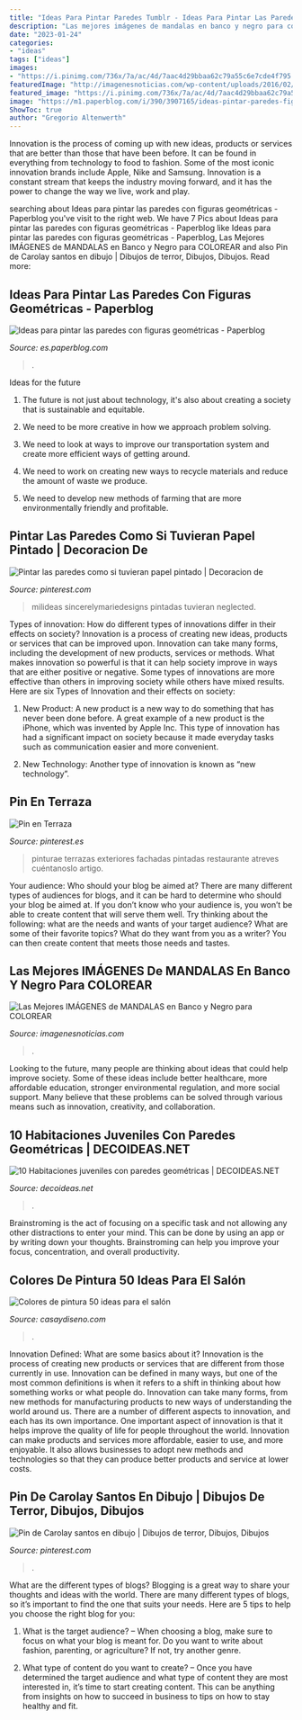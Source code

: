 ```yaml
---
title: "Ideas Para Pintar Paredes Tumblr - Ideas Para Pintar Las Paredes Con Figuras Geométricas"
description: "Las mejores imágenes de mandalas en banco y negro para colorear"
date: "2023-01-24"
categories:
- "ideas"
tags: ["ideas"]
images:
- "https://i.pinimg.com/736x/7a/ac/4d/7aac4d29bbaa62c79a55c6e7cde4f795.jpg"
featuredImage: "http://imagenesnoticias.com/wp-content/uploads/2016/02/05ce8f6a21b70ebce61f8e97ea9e7575.jpg"
featured_image: "https://i.pinimg.com/736x/7a/ac/4d/7aac4d29bbaa62c79a55c6e7cde4f795.jpg"
image: "https://m1.paperblog.com/i/390/3907165/ideas-pintar-paredes-figuras-geometricas-L-9ieewi.jpeg"
ShowToc: true
author: "Gregorio Altenwerth"
---
```



Innovation is the process of coming up with new ideas, products or services that are better than those that have been before. It can be found in everything from technology to food to fashion. Some of the most iconic innovation brands include Apple, Nike and Samsung. Innovation is a constant stream that keeps the industry moving forward, and it has the power to change the way we live, work and play.

	

		
searching about Ideas para pintar las paredes con figuras geométricas - Paperblog you've visit to the right web. We have 7 Pics about Ideas para pintar las paredes con figuras geométricas - Paperblog like Ideas para pintar las paredes con figuras geométricas - Paperblog, Las Mejores IMÁGENES de MANDALAS en Banco y Negro para COLOREAR and also Pin de Carolay santos en dibujo | Dibujos de terror, Dibujos, Dibujos. Read more:
		
    
## Ideas Para Pintar Las Paredes Con Figuras Geométricas - Paperblog

<img loading=lazy src="https://m1.paperblog.com/i/390/3907165/ideas-pintar-paredes-figuras-geometricas-L-9ieewi.jpeg" onerror="this.onerror=null;this.src='https://tse3.mm.bing.net/th?id=OIP.zRa43JUePpkdV0Nbq-ebrAAAAA&amp;pid=15.1';" alt="Ideas para pintar las paredes con figuras geométricas - Paperblog">

_Source: es.paperblog.com_

>. 

	

Ideas for the future
1. The future is not just about technology, it's also about creating a society that is sustainable and equitable.
2. We need to be more creative in how we approach problem solving.

3. We need to look at ways to improve our transportation system and create more efficient ways of getting around.

4. We need to work on creating new ways to recycle materials and reduce the amount of waste we produce.

5. We need to develop new methods of farming that are more environmentally friendly and profitable.

    
## Pintar Las Paredes Como Si Tuvieran Papel Pintado | Decoracion De

<img loading=lazy src="https://i.pinimg.com/736x/b3/9d/d0/b39dd04f1d2213a57108c77a887977bf.jpg" onerror="this.onerror=null;this.src='https://tse1.mm.bing.net/th?id=OIP.Xh1CA_gjVaTRUHAoJZz4SgHaLH&amp;pid=15.1';" alt="Pintar las paredes como si tuvieran papel pintado | Decoracion de">

_Source: pinterest.com_

>milideas sincerelymariedesigns pintadas tuvieran neglected. 

	

Types of innovation: How do different types of innovations differ in their effects on society?
Innovation is a process of creating new ideas, products or services that can be improved upon. Innovation can take many forms, including the development of new products, services or methods. What makes innovation so powerful is that it can help society improve in ways that are either positive or negative. Some types of innovations are more effective than others in improving society while others have mixed results. Here are six Types of Innovation and their effects on society: 
1) New Product: A new product is a new way to do something that has never been done before. A great example of a new product is the iPhone, which was invented by Apple Inc. This type of innovation has had a significant impact on society because it made everyday tasks such as communication easier and more convenient. 

2) New Technology: Another type of innovation is known as “new technology”.

    
## Pin En Terraza

<img loading=lazy src="https://i.pinimg.com/736x/7a/ac/4d/7aac4d29bbaa62c79a55c6e7cde4f795.jpg" onerror="this.onerror=null;this.src='https://tse1.mm.bing.net/th?id=OIP.KUlZnLafIEvM6ifVlCnwNQHaJ4&amp;pid=15.1';" alt="Pin en Terraza">

_Source: pinterest.es_

>pinturae terrazas exteriores fachadas pintadas restaurante atreves cuéntanoslo artigo. 

	

Your audience: Who should your blog be aimed at?
There are many different types of audiences for blogs, and it can be hard to determine who should your blog be aimed at. If you don’t know who your audience is, you won’t be able to create content that will serve them well. Try thinking about the following: what are the needs and wants of your target audience? What are some of their favorite topics? What do they want from you as a writer? You can then create content that meets those needs and tastes.

    
## Las Mejores IMÁGENES De MANDALAS En Banco Y Negro Para COLOREAR

<img loading=lazy src="http://imagenesnoticias.com/wp-content/uploads/2016/02/05ce8f6a21b70ebce61f8e97ea9e7575.jpg" onerror="this.onerror=null;this.src='https://tse3.mm.bing.net/th?id=OIP.Mvt5epPYzHQFco8GAAIdsQHaLO&amp;pid=15.1';" alt="Las Mejores IMÁGENES de MANDALAS en Banco y Negro para COLOREAR">

_Source: imagenesnoticias.com_

>. 

	

Looking to the future, many people are thinking about ideas that could help improve society. Some of these ideas include better healthcare, more affordable education, stronger environmental regulation, and more social support. Many believe that these problems can be solved through various means such as innovation, creativity, and collaboration.

    
## 10 Habitaciones Juveniles Con Paredes Geométricas | DECOIDEAS.NET

<img loading=lazy src="http://www.decoideas.net/wp-content/uploads/2017/03/paredes-geometricas-1.jpg" onerror="this.onerror=null;this.src='https://tse3.mm.bing.net/th?id=OIP.vU3PbbYH8yPgsrdgsHofgAHaJ_&amp;pid=15.1';" alt="10 Habitaciones juveniles con paredes geométricas | DECOIDEAS.NET">

_Source: decoideas.net_

>. 

	

Brainstroming is the act of focusing on a specific task and not allowing any other distractions to enter your mind. This can be done by using an app or by writing down your thoughts. Brainstroming can help you improve your focus, concentration, and overall productivity.

    
## Colores De Pintura 50 Ideas Para El Salón

<img loading=lazy src="https://casaydiseno.com/wp-content/uploads/2015/11/Kristina-Wolf-salon-pared-pintada-amarillo.jpeg" onerror="this.onerror=null;this.src='https://tse3.mm.bing.net/th?id=OIP.7xqnLzO05ujYtIWSNfsF-QHaHa&amp;pid=15.1';" alt="Colores de pintura 50 ideas para el salón">

_Source: casaydiseno.com_

>. 

	

Innovation Defined: What are some basics about it?
Innovation is the process of creating new products or services that are different from those currently in use. Innovation can be defined in many ways, but one of the most common definitions is when it refers to a shift in thinking about how something works or what people do. Innovation can take many forms, from new methods for manufacturing products to new ways of understanding the world around us. There are a number of different aspects to innovation, and each has its own importance.
One important aspect of innovation is that it helps improve the quality of life for people throughout the world. Innovation can make products and services more affordable, easier to use, and more enjoyable. It also allows businesses to adopt new methods and technologies so that they can produce better products and service at lower costs.

    
## Pin De Carolay Santos En Dibujo | Dibujos De Terror, Dibujos, Dibujos

<img loading=lazy src="https://i.pinimg.com/736x/80/71/3e/80713e4c5bce4a258bc18a2264bd0067.jpg" onerror="this.onerror=null;this.src='https://tse1.mm.bing.net/th?id=OIP.xJbmDE9d6etcFjlg1zOaKgHaNK&amp;pid=15.1';" alt="Pin de Carolay santos en dibujo | Dibujos de terror, Dibujos, Dibujos">

_Source: pinterest.com_

>. 

	

What are the different types of blogs?
Blogging is a great way to share your thoughts and ideas with the world. There are many different types of blogs, so it’s important to find the one that suits your needs. Here are 5 tips to help you choose the right blog for you: 
1. What is the target audience? – When choosing a blog, make sure to focus on what your blog is meant for. Do you want to write about fashion, parenting, or agriculture? If not, try another genre. 

2. What type of content do you want to create? – Once you have determined the target audience and what type of content they are most interested in, it’s time to start creating content. This can be anything from insights on how to succeed in business to tips on how to stay healthy and fit. 


